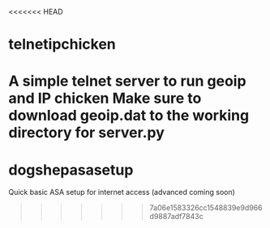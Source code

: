 <<<<<<< HEAD
# telnetipchicken
A simple telnet server to run geoip and IP chicken
Make sure to download geoip.dat to the working directory for server.py
=======
# dogshepasasetup
Quick basic ASA setup for internet access (advanced coming soon)
>>>>>>> 7a06e1583326cc1548839e9d966d9887adf7843c
